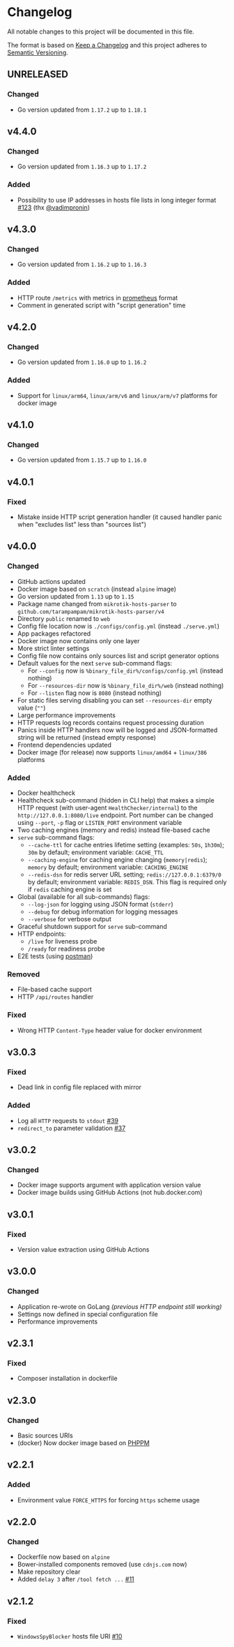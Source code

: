 # Changelog

All notable changes to this project will be documented in this file.

The format is based on [Keep a Changelog][keepachangelog] and this project adheres to [Semantic Versioning][semver].

## UNRELEASED

### Changed

- Go version updated from `1.17.2` up to `1.18.1`

## v4.4.0

### Changed

- Go version updated from `1.16.3` up to `1.17.2`

### Added

- Possibility to use IP addresses in hosts file lists in long integer format [#123] (thx [@vadimpronin])

[@vadimpronin]:https://github.com/vadimpronin
[#123]:https://github.com/tarampampam/mikrotik-hosts-parser/pull/123

## v4.3.0

### Changed

- Go version updated from `1.16.2` up to `1.16.3`

### Added

- HTTP route `/metrics` with metrics in [prometheus](https://github.com/prometheus) format
- Comment in generated script with "script generation" time

## v4.2.0

### Changed

- Go version updated from `1.16.0` up to `1.16.2`

### Added

- Support for `linux/arm64`, `linux/arm/v6` and `linux/arm/v7` platforms for docker image

## v4.1.0

### Changed

- Go version updated from `1.15.7` up to `1.16.0`

## v4.0.1

### Fixed

- Mistake inside HTTP script generation handler (it caused handler panic when "excludes list" less than "sources list")

## v4.0.0

### Changed

- GitHub actions updated
- Docker image based on `scratch` (instead `alpine` image)
- Go version updated from `1.13` up to `1.15`
- Package name changed from `mikrotik-hosts-parser` to `github.com/tarampampam/mikrotik-hosts-parser/v4`
- Directory `public` renamed to `web`
- Config file location now is `./configs/config.yml` (instead `./serve.yml`)
- App packages refactored
- Docker image now contains only one layer
- More strict linter settings
- Config file now contains only sources list and script generator options
- Default values for the next `serve` sub-command flags:
  - For `--config` now is `%binary_file_dir%/configs/config.yml` (instead nothing)
  - For `--resources-dir` now is `%binary_file_dir%/web` (instead nothing)
  - For `--listen` flag now is `8080` (instead nothing)
- For static files serving disabling you can set `--resources-dir` empty value (`""`)
- Large performance improvements
- HTTP requests log records contains request processing duration
- Panics inside HTTP handlers now will be logged and JSON-formatted string will be returned (instead empty response)
- Frontend dependencies updated
- Docker image (for release) now supports `linux/amd64` + `linux/386` platforms

### Added

- Docker healthcheck
- Healthcheck sub-command (hidden in CLI help) that makes a simple HTTP request (with user-agent `HealthChecker/internal`) to the `http://127.0.0.1:8080/live` endpoint. Port number can be changed using `--port`, `-p` flag or `LISTEN_PORT` environment variable
- Two caching engines (memory and redis) instead file-based cache
- `serve` sub-command flags:
  - `--cache-ttl` for cache entries lifetime setting (examples: `50s`, `1h30m`); `30m` by default; environment variable: `CACHE_TTL`
  - `--caching-engine` for caching engine changing (`memory|redis`); `memory` by default; environment variable: `CACHING_ENGINE`
  - `--redis-dsn` for redis server URL setting; `redis://127.0.0.1:6379/0` by default; environment variable: `REDIS_DSN`. This flag is required only if `redis` caching engine is set
- Global (available for all sub-commands) flags:
  - `--log-json` for logging using JSON format (`stderr`)
  - `--debug` for debug information for logging messages
  - `--verbose` for verbose output
- Graceful shutdown support for `serve` sub-command
- HTTP endpoints:
  - `/live` for liveness probe
  - `/ready` for readiness probe
- E2E tests (using [postman](https://www.postman.com/))

### Removed

- File-based cache support
- HTTP `/api/routes` handler

### Fixed

- Wrong HTTP `Content-Type` header value for docker environment

## v3.0.3

### Fixed

- Dead link in config file replaced with mirror

### Added

- Log all `HTTP` requests to `stdout` [#39]
- `redirect_to` parameter validation [#37]

[#37]:https://github.com/tarampampam/mikrotik-hosts-parser/issues/37
[#39]:https://github.com/tarampampam/mikrotik-hosts-parser/pull/39

## v3.0.2

### Changed

- Docker image supports argument with application version value
- Docker image builds using GitHub Actions (not hub.docker.com)

## v3.0.1

### Fixed

- Version value extraction using GitHub Actions

## v3.0.0

### Changed

- Application re-wrote on GoLang _(previous HTTP endpoint still working)_
- Settings now defined in special configuration file
- Performance improvements

## v2.3.1

### Fixed

- Composer installation in dockerfile

## v2.3.0

### Changed

- Basic sources URIs
- (docker) Now docker image based on [PHPPM][phppm]

[phppm]:https://github.com/php-pm/php-pm

## v2.2.1

### Added

- Environment value `FORCE_HTTPS` for forcing `https` scheme usage

## v2.2.0

### Changed

- Dockerfile now based on `alpine`
- Bower-installed components removed (use `cdnjs.com` now)
- Make repository clear
- Added `delay 3` after `/tool fetch ...` [#11]

[#11]: https://github.com/tarampampam/mikrotik-hosts-parser/issues/11

## v2.1.2

### Fixed

- `WindowsSpyBlocker` hosts file URI [#10]

[#10]: https://github.com/tarampampam/mikrotik-hosts-parser/issues/10

[keepachangelog]:https://keepachangelog.com/en/1.0.0/
[semver]:https://semver.org/spec/v2.0.0.html
